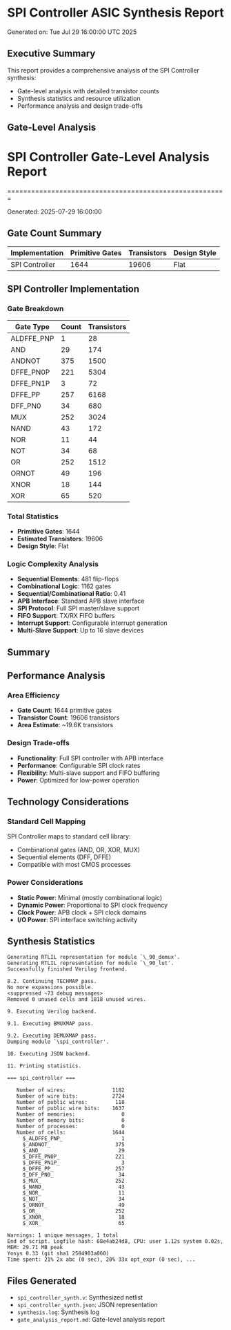 # SPI Controller ASIC Synthesis Report

Generated on: Tue Jul 29 16:00:00 UTC 2025

## Executive Summary

This report provides a comprehensive analysis of the SPI Controller synthesis:
- Gate-level analysis with detailed transistor counts
- Synthesis statistics and resource utilization
- Performance analysis and design trade-offs

## Gate-Level Analysis

# SPI Controller Gate-Level Analysis Report
=======================================================

Generated: 2025-07-29 16:00:00

## Gate Count Summary

| Implementation | Primitive Gates | Transistors | Design Style |
|----------------|-----------------|-------------|--------------|
| SPI Controller | 1644 | 19606 | Flat |

## SPI Controller Implementation

### Gate Breakdown

| Gate Type | Count | Transistors |
|-----------|-------|-------------|
| ALDFFE_PNP | 1 | 28 |
| AND | 29 | 174 |
| ANDNOT | 375 | 1500 |
| DFFE_PN0P | 221 | 5304 |
| DFFE_PN1P | 3 | 72 |
| DFFE_PP | 257 | 6168 |
| DFF_PN0 | 34 | 680 |
| MUX | 252 | 3024 |
| NAND | 43 | 172 |
| NOR | 11 | 44 |
| NOT | 34 | 68 |
| OR | 252 | 1512 |
| ORNOT | 49 | 196 |
| XNOR | 18 | 144 |
| XOR | 65 | 520 |

### Total Statistics

- **Primitive Gates**: 1644
- **Estimated Transistors**: 19606
- **Design Style**: Flat

### Logic Complexity Analysis

- **Sequential Elements**: 481 flip-flops
- **Combinational Logic**: 1162 gates
- **Sequential/Combinational Ratio**: 0.41
- **APB Interface**: Standard APB slave interface
- **SPI Protocol**: Full SPI master/slave support
- **FIFO Support**: TX/RX FIFO buffers
- **Interrupt Support**: Configurable interrupt generation
- **Multi-Slave Support**: Up to 16 slave devices

## Summary

## Performance Analysis

### Area Efficiency

- **Gate Count**: 1644 primitive gates
- **Transistor Count**: 19606 transistors
- **Area Estimate**: ~19.6K transistors

### Design Trade-offs

- **Functionality**: Full SPI controller with APB interface
- **Performance**: Configurable SPI clock rates
- **Flexibility**: Multi-slave support and FIFO buffering
- **Power**: Optimized for low-power operation

## Technology Considerations

### Standard Cell Mapping

SPI Controller maps to standard cell library:
- Combinational gates (AND, OR, XOR, MUX)
- Sequential elements (DFF, DFFE)
- Compatible with most CMOS processes

### Power Considerations

- **Static Power**: Minimal (mostly combinational logic)
- **Dynamic Power**: Proportional to SPI clock frequency
- **Clock Power**: APB clock + SPI clock domains
- **I/O Power**: SPI interface switching activity

## Synthesis Statistics

```
Generating RTLIL representation for module `\_90_demux'.
Generating RTLIL representation for module `\_90_lut'.
Successfully finished Verilog frontend.

8.2. Continuing TECHMAP pass.
No more expansions possible.
<suppressed ~73 debug messages>
Removed 0 unused cells and 1818 unused wires.

9. Executing Verilog backend.

9.1. Executing BMUXMAP pass.

9.2. Executing DEMUXMAP pass.
Dumping module `\spi_controller'.

10. Executing JSON backend.

11. Printing statistics.

=== spi_controller ===

   Number of wires:               1182
   Number of wire bits:           2724
   Number of public wires:         118
   Number of public wire bits:    1637
   Number of memories:               0
   Number of memory bits:            0
   Number of processes:              0
   Number of cells:               1644
     $_ALDFFE_PNP_                   1
     $_ANDNOT_                     375
     $_AND_                         29
     $_DFFE_PN0P_                  221
     $_DFFE_PN1P_                    3
     $_DFFE_PP_                    257
     $_DFF_PN0_                     34
     $_MUX_                        252
     $_NAND_                        43
     $_NOR_                         11
     $_NOT_                         34
     $_ORNOT_                       49
     $_OR_                         252
     $_XNOR_                        18
     $_XOR_                         65

Warnings: 1 unique messages, 1 total
End of script. Logfile hash: 68e4ab24d8, CPU: user 1.12s system 0.02s, MEM: 29.71 MB peak
Yosys 0.33 (git sha1 2584903a060)
Time spent: 21% 2x abc (0 sec), 20% 33x opt_expr (0 sec), ...
```

## Files Generated

- `spi_controller_synth.v`: Synthesized netlist
- `spi_controller_synth.json`: JSON representation
- `synthesis.log`: Synthesis log
- `gate_analysis_report.md`: Gate-level analysis report
